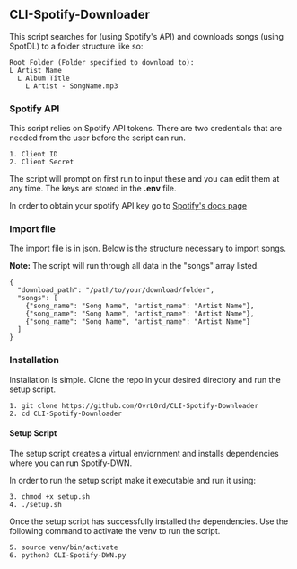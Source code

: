 ## CLI-Spotify-Downloader
This script searches for (using Spotify's API) and downloads songs (using SpotDL) to a folder structure like so:

    Root Folder (Folder specified to download to):
    L Artist Name
      L Album Title
        L Artist - SongName.mp3

### Spotify API
This script relies on Spotify API tokens. There are two credentials that are needed from the user before the script can run.

    1. Client ID
    2. Client Secret

The script will prompt on first run to input these and you can edit them at any time. The keys are stored in the **.env** file.

In order to obtain your spotify API key go to [Spotify's docs page](https://developer.spotify.com/documentation/web-api/tutorials/getting-started)

### Import file
The import file is in json. Below is the structure necessary to import songs.

**Note:** The script will run through all data in the "songs" array listed.
    
    {
      "download_path": "/path/to/your/download/folder",
      "songs": [
        {"song_name": "Song Name", "artist_name": "Artist Name"},
        {"song_name": "Song Name", "artist_name": "Artist Name"},
        {"song_name": "Song Name", "artist_name": "Artist Name"}
      ]
    }

### Installation
Installation is simple. Clone the repo in your desired directory and run the setup script.

    1. git clone https://github.com/OvrL0rd/CLI-Spotify-Downloader
    2. cd CLI-Spotify-Downloader

#### Setup Script
The setup script creates a virtual enviornment and installs dependencies where you can run Spotify-DWN.

In order to run the setup script make it executable and run it using:

    3. chmod +x setup.sh
    4. ./setup.sh

Once the setup script has successfully installed the dependencies. Use the following command to activate the venv to run the script.

    5. source venv/bin/activate
    6. python3 CLI-Spotify-DWN.py
